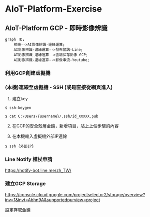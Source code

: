 # AIoT-Platform-Exercise
## AIoT-Platform GCP - 即時影像辨識 

```mermaid
graph TD;
    相機-->AI影像辨識-邊緣運算;
    AI影像辨識-邊緣運算-->發布警訊-Line;
    AI影像辨識-邊緣運算-->雲端保存影像-GCP;
    AI影像辨識-邊緣運算-->影像串流-Youtube;
```

### 利用GCP創建虛擬機
### (本機)連線至虛擬機 - SSH  (或是直接從網頁進入)

1. 建立key

`$ ssh-keygen` 

`$ cat C:\Users\{username}/.ssh/id_XXXXX.pub`

2. 在GCP的安全殼層金鑰，新增項目，貼上上個步驟的內容
   
3. 在本機輸入虛擬機外部IP連線

`$ ssh {外部IP}`
   
### Line Notify 權杖申請

https://notify-bot.line.me/zh_TW/

### 建立GCP Storage

https://console.cloud.google.com/projectselector2/storage/overview?inv=1&invt=Abhn9A&supportedpurview=project

設定存取金鑰



